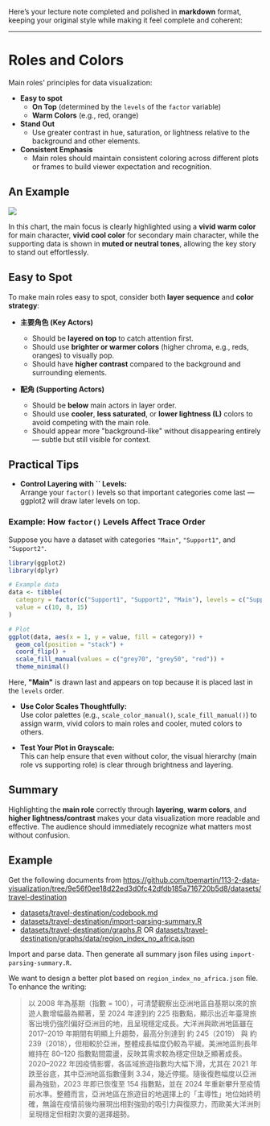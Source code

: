 Here’s your lecture note completed and polished in **markdown** format, keeping your original style while making it feel complete and coherent:

---

# Roles and Colors

Main roles' principles for data visualization:

- **Easy to spot**
  - **On Top** (determined by the `levels` of the `factor` variable)
  - **Warm Colors** (e.g., red, orange)
- **Stand Out**
  - Use greater contrast in hue, saturation, or lightness relative to the background and other elements.
- **Consistent Emphasis**
  - Main roles should maintain consistent coloring across different plots or frames to build viewer expectation and recognition.

## An Example

![](https://infographics.economist.com/2025/20250426_WOC174/20250426_WOC174-Artboard_1_copy.png)

In this chart, the main focus is clearly highlighted using a **vivid warm color** for main character, **vivid cool color** for secondary main character, while the supporting data is shown in **muted or neutral tones**, allowing the key story to stand out effortlessly.

## Easy to Spot

To make main roles easy to spot, consider both **layer sequence** and **color strategy**:

- **主要角色 (Key Actors)**

  - Should be **layered on top** to catch attention first.
  - Should use **brighter or warmer colors** (higher chroma, e.g., reds, oranges) to visually pop.
  - Should have **higher contrast** compared to the background and surrounding elements.

- **配角 (Supporting Actors)**

  - Should be **below** main actors in layer order.
  - Should use **cooler**, **less saturated**, or **lower lightness (L)** colors to avoid competing with the main role.
  - Should appear more "background-like" without disappearing entirely — subtle but still visible for context.

## Practical Tips

- **Control Layering with **``** Levels:**\
  Arrange your `factor()` levels so that important categories come last — ggplot2 will draw later levels on top.

### Example: How `factor()` Levels Affect Trace Order

Suppose you have a dataset with categories `"Main"`, `"Support1"`, and `"Support2"`.

```r
library(ggplot2)
library(dplyr)

# Example data
data <- tibble(
  category = factor(c("Support1", "Support2", "Main"), levels = c("Support1", "Support2", "Main")),
  value = c(10, 8, 15)
)

# Plot
ggplot(data, aes(x = 1, y = value, fill = category)) +
  geom_col(position = "stack") +
  coord_flip() +
  scale_fill_manual(values = c("grey70", "grey50", "red")) +
  theme_minimal()
```

Here, **"Main"** is drawn last and appears on top because it is placed last in the `levels` order.

- **Use Color Scales Thoughtfully:**\
  Use color palettes (e.g., `scale_color_manual()`, `scale_fill_manual()`) to assign warm, vivid colors to main roles and cooler, muted colors to others.

- **Test Your Plot in Grayscale:**\
  This can help ensure that even without color, the visual hierarchy (main role vs supporting role) is clear through brightness and layering.

## Summary

Highlighting the **main role** correctly through **layering**, **warm colors**, and **higher lightness/contrast** makes your data visualization more readable and effective. The audience should immediately recognize what matters most without confusion.

## Example

Get the following documents from <https://github.com/tpemartin/113-2-data-visualization/tree/9e56f0ee18d22ed3d0fc42dfdb185a716720b5d8/datasets/travel-destination>

  - [datasets/travel-destination/codebook.md](https://github.com/tpemartin/113-2-data-visualization/blob/main/datasets/travel-destination/codebook.md)  
  - [datasets/travel-destination/import-parsing-summary.R](https://github.com/tpemartin/113-2-data-visualization/blob/main/datasets/travel-destination/import-parsing-summary.R)  
  - [datasets/travel-destination/graphs.R](https://github.com/tpemartin/113-2-data-visualization/blob/main/datasets/travel-destination/graphs.R) OR [datasets/travel-destination/graphs/data/region_index_no_africa.json](https://github.com/tpemartin/113-2-data-visualization/blob/main/datasets/travel-destination/graphs/data/region_index_no_africa.json)

Import and parse data. Then generate all summary json files using `import-parsing-summary.R`.  

We want to design a better plot based on `region_index_no_africa.json` file. To enhance the writing: 

> 以 2008 年為基期（指數 = 100），可清楚觀察出亞洲地區自基期以來的旅遊人數增幅最為顯著，至 2024 年達到約 225 指數點，顯示出近年臺灣旅客出境仍強烈偏好亞洲目的地，且呈現穩定成長。大洋洲與歐洲地區雖在 2017–2019 年期間有明顯上升趨勢，最高分別達到 約 245（2019） 與 約 239（2018），但相較於亞洲，整體成長幅度仍較為平緩。美洲地區則長年維持在 80–120 指數點間震盪，反映其需求較為穩定但缺乏顯著成長。2020–2022 年因疫情影響，各區域旅遊指數均大幅下滑，尤其在 2021 年跌至谷底，其中亞洲地區指數僅剩 3.34，幾近停擺。隨後復甦幅度以亞洲最為強勁，2023 年即已恢復至 154 指數點，並在 2024 年重新攀升至疫情前水準。整體而言，亞洲地區在旅遊目的地選擇上的「主導性」地位始終明確，無論在疫情前後均展現出相對強勁的吸引力與復原力，而歐美大洋洲則呈現穩定但相對次要的選擇趨勢。

